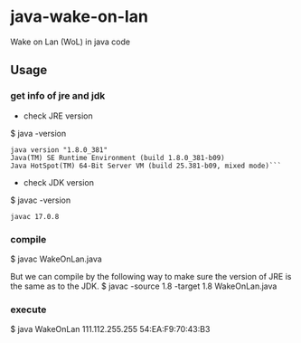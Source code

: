 # java-wake-on-lan
Wake on Lan  (WoL) in java code 

## Usage 
### get info of jre and jdk
- check JRE version

$ java -version
```
java version "1.8.0_381"
Java(TM) SE Runtime Environment (build 1.8.0_381-b09)
Java HotSpot(TM) 64-Bit Server VM (build 25.381-b09, mixed mode)```
```

- check JDK version

$ javac -version
```
javac 17.0.8
```

### compile
$ javac WakeOnLan.java 

But we can compile by the following way to make sure the version of JRE is the same as to the JDK. 
$ javac -source 1.8 -target 1.8 WakeOnLan.java

### execute 
$ java WakeOnLan 111.112.255.255 54:EA:F9:70:43:B3

